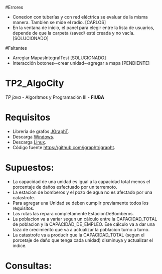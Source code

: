 #Errores

- Conexion con tuberías y con red eléctrica se evaluar de la misma manera.
  También se mide el radio. [CARLOS]
- En la ventana de inicio, el panel para elegir entre la lista de usuarios,
  depende de que la carpeta /saved/ esté creada y no vacía.[SOLUCIONADO]

#Faltantes
- Arreglar MapasIntegralTest [SOLUCIONADO]
- Interacción botones--crear unidad--agregar a mapa [PENDIENTE]


TP2_AlgoCity
============

*TP java* - Algoritmos y Programación III - **FIUBA**

# Requisitos

* Librería de grafos [JGraphT](http://jgrapht.org/).
* Descarga [Windows](http://prdownloads.sourceforge.net/jgrapht/jgrapht-0.9.0.zip?download).
* Descarga [Linux](http://prdownloads.sourceforge.net/jgrapht/jgrapht-0.9.0.tar.gz?download).
* Código fuente  <https://github.com/jgrapht/jgrapht>.

Supuestos:
==========
- La capacidad de una unidad es igual a la capacidad total menos el porcentaje de daños
  esfectuado por un terremoto.
- La estacion de bomberos y el pozo de agua no es afectado por una catastrofe.
- Para agregar una Unidad se deben cumplir previamente todos los requisitos.
- Las rutas las repara completamente EstacionDeBomberos.
- La poblacion va a variar segun un cálculo entre la CAPACIDAD_TOTAL de poblacion
  y la CAPACIDAD_DE_EMPLEO. Ese cálculo va a dar una taza de crecimiento que va a
  actualizar la poblacion turno a turno.
- La catastrofe va a producir que la CAPACIDAD_TOTAL (segun el porcetaje de daño que tenga cada unidad)
  disminuya y actualizar el indice.


Consultas:
==========

